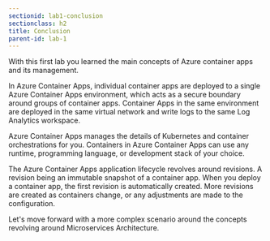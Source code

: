 ```yaml
---
sectionid: lab1-conclusion
sectionclass: h2
title: Conclusion
parent-id: lab-1
---
```


With this first lab you learned the main concepts of Azure container apps and its management.

In Azure Container Apps, individual container apps are deployed to a single Azure Container Apps environment, which acts as a secure boundary around groups of container apps. Container Apps in the same environment are deployed in the same virtual network and write logs to the same Log Analytics workspace.

Azure Container Apps manages the details of Kubernetes and container orchestrations for you. Containers in Azure Container Apps can use any runtime, programming language, or development stack of your choice.

The Azure Container Apps application lifecycle revolves around revisions. A revision being an immutable snapshot of a container app. When you deploy a container app, the first revision is automatically created. More revisions are created as containers change, or any adjustments are made to the configuration.

Let's move forward with a more complex scenario around the concepts revolving around Microservices Architecture.
